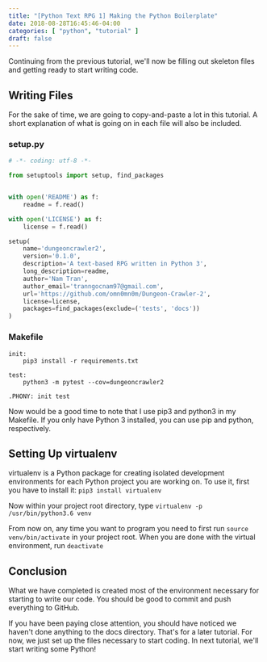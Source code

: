 ```yaml
---
title: "[Python Text RPG 1] Making the Python Boilerplate"
date: 2018-08-28T16:45:46-04:00
categories: [ "python", "tutorial" ]
draft: false
---
```

Continuing from the previous tutorial, we'll now be filling out skeleton files and getting ready to start writing code.

## Writing Files
For the sake of time, we are going to copy-and-paste a lot in this tutorial. A short explanation of what is going on in each file will also be included.

### setup.py
```python
# -*- coding: utf-8 -*-

from setuptools import setup, find_packages


with open('README') as f:
    readme = f.read()

with open('LICENSE') as f:
    license = f.read()

setup(
    name='dungeoncrawler2',
    version='0.1.0',
    description='A text-based RPG written in Python 3',
    long_description=readme,
    author='Nam Tran',
    author_email='tranngocnam97@gmail.com',
    url='https://github.com/omn0mn0m/Dungeon-Crawler-2',
    license=license,
    packages=find_packages(exclude=('tests', 'docs'))
)
```

### Makefile
```
init:
	pip3 install -r requirements.txt

test:
	python3 -m pytest --cov=dungeoncrawler2

.PHONY: init test
```

Now would be a good time to note that I use pip3 and python3 in my Makefile. If you only have Python 3 installed, you can use pip and python, respectively.

## Setting Up virtualenv
virtualenv is a Python package for creating isolated development environments for each Python project you are working on. To use it, first you have to install it: `pip3 install virtualenv`

Now within your project root directory, type `virtualenv -p /usr/bin/python3.6 venv`

From now on, any time you want to program you need to first run `source venv/bin/activate` in your project root. When you are done with the virtual environment, run `deactivate`

## Conclusion
What we have completed is created most of the environment necessary for starting to write our code. You should be good to commit and push everything to GitHub.

If you have been paying close attention, you should have noticed we haven't done anything to the docs directory. That's for a later tutorial. For now, we just set up the files necessary to start coding. In next tutorial, we'll start writing some Python!